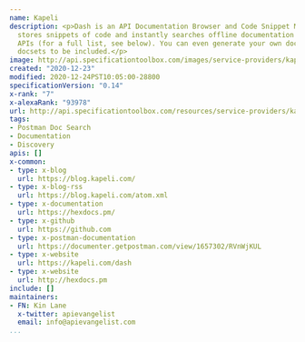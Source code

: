 ```yaml
---
name: Kapeli
description: <p>Dash is an API Documentation Browser and Code Snippet Manager. Dash
  stores snippets of code and instantly searches offline documentation sets for 150+
  APIs (for a full list, see below). You can even generate your own docsets or request
  docsets to be included.</p>
image: http://api.specificationtoolbox.com/images/service-providers/kapeli.jpg
created: "2020-12-23"
modified: 2020-12-24PST10:05:00-28800
specificationVersion: "0.14"
x-rank: "7"
x-alexaRank: "93978"
url: http://api.specificationtoolbox.com/resources/service-providers/kapeli/
tags:
- Postman Doc Search
- Documentation
- Discovery
apis: []
x-common:
- type: x-blog
  url: https://blog.kapeli.com/
- type: x-blog-rss
  url: https://blog.kapeli.com/atom.xml
- type: x-documentation
  url: https://hexdocs.pm/
- type: x-github
  url: https://github.com
- type: x-postman-documentation
  url: https://documenter.getpostman.com/view/1657302/RVnWjKUL
- type: x-website
  url: https://kapeli.com/dash
- type: x-website
  url: http://hexdocs.pm
include: []
maintainers:
- FN: Kin Lane
  x-twitter: apievangelist
  email: info@apievangelist.com
...
```

